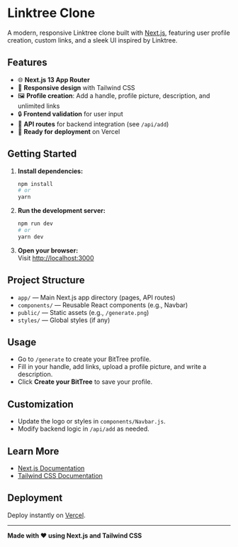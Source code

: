 # Linktree Clone

A modern, responsive Linktree clone built with [Next.js](https://nextjs.org), featuring user profile creation, custom links, and a sleek UI inspired by Linktree.

## Features

- 🌐 **Next.js 13 App Router**  
- 🎨 **Responsive design** with Tailwind CSS  
- 🖼️ **Profile creation**: Add a handle, profile picture, description, and unlimited links  
- 🔒 **Frontend validation** for user input  
- 🍃 **API routes** for backend integration (see `/api/add`)  
- 🚀 **Ready for deployment** on Vercel

## Getting Started

1. **Install dependencies:**
   ```bash
   npm install
   # or
   yarn
   ```

2. **Run the development server:**
   ```bash
   npm run dev
   # or
   yarn dev
   ```

3. **Open your browser:**  
   Visit [http://localhost:3000](http://localhost:3000)

## Project Structure

- `app/` — Main Next.js app directory (pages, API routes)
- `components/` — Reusable React components (e.g., Navbar)
- `public/` — Static assets (e.g., `/generate.png`)
- `styles/` — Global styles (if any)

## Usage

- Go to `/generate` to create your BitTree profile.
- Fill in your handle, add links, upload a profile picture, and write a description.
- Click **Create your BitTree** to save your profile.

## Customization

- Update the logo or styles in `components/Navbar.js`.
- Modify backend logic in `/api/add` as needed.

## Learn More

- [Next.js Documentation](https://nextjs.org/docs)
- [Tailwind CSS Documentation](https://tailwindcss.com/docs)

## Deployment

Deploy instantly on [Vercel](https://vercel.com/new?utm_medium=default-template&filter=next.js&utm_source=create-next-app&utm_campaign=create-next-app-readme).

---

**Made with ❤️ using Next.js and Tailwind CSS**